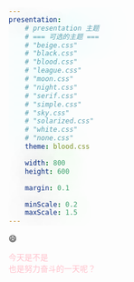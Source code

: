 ```yaml
---
presentation:
    # presentation 主题
    # === 可选的主题 ===
    # "beige.css"
    # "black.css"
    # "blood.css"
    # "league.css"
    # "moon.css"
    # "night.css"
    # "serif.css"
    # "simple.css"
    # "sky.css"
    # "solarized.css"
    # "white.css"
    # "none.css"
    theme: blood.css

    width: 800
    height: 600

    margin: 0.1

    minScale: 0.2
    maxScale: 1.5
---
```


<head>
    <title></title>
</head>

<style>
div{
    color:pink; 
    text-shadow: 0px 0px 70px;
}
</style>

<!-- slide -->
<div id=1 ></div>

:smile:


<!-- slide -->
<div id=2>今天是不是<br>也是努力奋斗的一天呢？</div>




<script>
    var d = new Date();
    var e = document.getElementById("1");
    var str = new String();
    if (d.getHours() >= 18)
        str += "晚 上 ";
    else
        str += "早 上 ";
    str += "好 呀";

    e.innerHTML = str;
</script>
